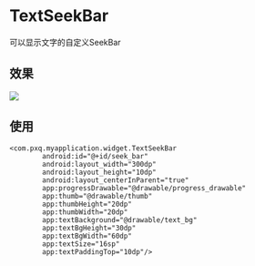 # TextSeekBar
可以显示文字的自定义SeekBar



## 效果



![](/home/pxq/博客/自定义View/TextSeekBar.gif)

## 使用

```
<com.pxq.myapplication.widget.TextSeekBar
        android:id="@+id/seek_bar"
        android:layout_width="300dp"
        android:layout_height="10dp"
        android:layout_centerInParent="true"
        app:progressDrawable="@drawable/progress_drawable"
        app:thumb="@drawable/thumb"
        app:thumbHeight="20dp"
        app:thumbWidth="20dp"
        app:textBackground="@drawable/text_bg"
        app:textBgHeight="30dp"
        app:textBgWidth="60dp"
        app:textSize="16sp"
        app:textPaddingTop="10dp"/>
```

